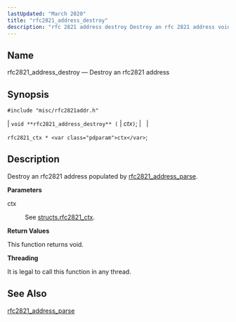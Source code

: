 ```yaml
---
lastUpdated: "March 2020"
title: "rfc2821_address_destroy"
description: "rfc 2821 address destroy Destroy an rfc 2821 address void rfc 2821 address destroy ctx rfc 2821 ctx ctx Destroy an rfc 2821 address populated by rfc 2821 address parse ctx See structs rfc 2821 ctx This function returns void It is legal to call this function in any thread..."
---
```


<a name="apis.rfc2821_address_destroy"></a> 
## Name

rfc2821_address_destroy — Destroy an rfc2821 address

## Synopsis

`#include "misc/rfc2821addr.h"`

| `void **rfc2821_address_destroy** (` | <var class="pdparam">ctx</var>`)`; |   |

`rfc2821_ctx * <var class="pdparam">ctx</var>`;<a name="idp58494816"></a> 
## Description

Destroy an rfc2821 address populated by [rfc2821_address_parse](/momentum/3/3-api/apis-rfc-2821-address-parse).

**<a name="idp58496768"></a> Parameters**

<dl class="variablelist">

<dt>ctx</dt>

<dd>

See [structs.rfc2821_ctx](/momentum/3/3-api/structs-rfc-2821-ctx).

</dd>

</dl>

**<a name="idp58500192"></a> Return Values**

This function returns void.

**<a name="idp58501104"></a> Threading**

It is legal to call this function in any thread.

<a name="idp58502528"></a> 
## See Also

[rfc2821_address_parse](/momentum/3/3-api/apis-rfc-2821-address-parse)